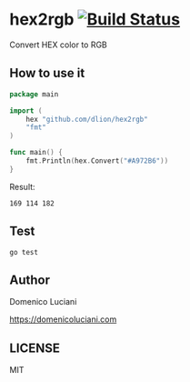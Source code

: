 # hex2rgb [![Build Status](https://travis-ci.org/dlion/hex2rgb.svg?branch=master)](https://travis-ci.org/dlion/hex2rgb)

Convert HEX color to RGB

## How to use it

```go
package main

import (
	hex "github.com/dlion/hex2rgb"
	"fmt"
)

func main() {
	fmt.Println(hex.Convert("#A972B6"))
}
```

Result:

```
169 114 182
```

## Test

```
go test
```


## Author 

Domenico Luciani

https://domenicoluciani.com

## LICENSE

MIT

